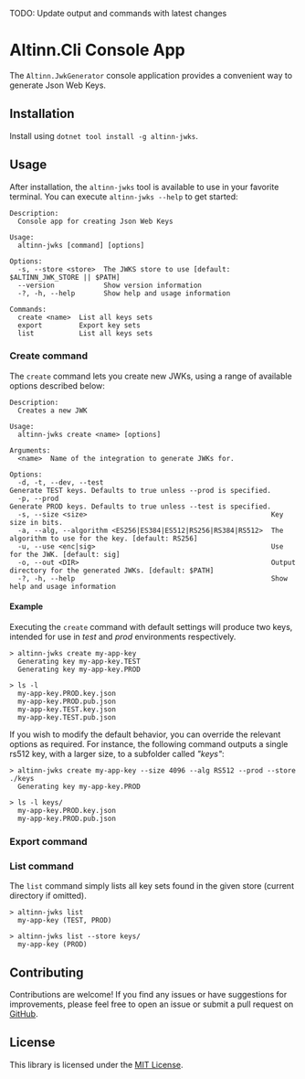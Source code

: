 TODO: Update output and commands with latest changes



# Altinn.Cli Console App
The `Altinn.JwkGenerator` console application provides a convenient way to generate Json Web Keys.

## Installation
Install using `dotnet tool install -g altinn-jwks`.

## Usage
After installation, the `altinn-jwks` tool is available to use in your favorite terminal. You can execute `altinn-jwks --help` to get started:

```
Description:
  Console app for creating Json Web Keys

Usage:
  altinn-jwks [command] [options]

Options:
  -s, --store <store>  The JWKS store to use [default: $ALTINN_JWK_STORE || $PATH]
  --version            Show version information
  -?, -h, --help       Show help and usage information

Commands:
  create <name>  List all keys sets
  export         Export key sets
  list           List all keys sets
```

### Create command
The `create` command lets you create new JWKs, using a range of available options described below:

```
Description:
  Creates a new JWK

Usage:
  altinn-jwks create <name> [options]

Arguments:
  <name>  Name of the integration to generate JWKs for.

Options:
  -d, -t, --dev, --test                                         Generate TEST keys. Defaults to true unless --prod is specified.
  -p, --prod                                                    Generate PROD keys. Defaults to true unless --test is specified.
  -s, --size <size>                                             Key size in bits.
  -a, --alg, --algorithm <ES256|ES384|ES512|RS256|RS384|RS512>  The algorithm to use for the key. [default: RS256]
  -u, --use <enc|sig>                                           Use for the JWK. [default: sig]
  -o, --out <DIR>                                               Output directory for the generated JWKs. [default: $PATH]
  -?, -h, --help                                                Show help and usage information
```

#### Example
Executing the `create` command with default settings will produce two keys, intended for use in _test_ and _prod_ environments respectively.

```
> altinn-jwks create my-app-key
  Generating key my-app-key.TEST
  Generating key my-app-key.PROD

> ls -l
  my-app-key.PROD.key.json
  my-app-key.PROD.pub.json
  my-app-key.TEST.key.json
  my-app-key.TEST.pub.json
```

If you wish to modify the default behavior, you can override the relevant options as required. For instance, the following command outputs a single rs512 key, with a larger size, to a subfolder called _"keys"_:
```
> altinn-jwks create my-app-key --size 4096 --alg RS512 --prod --store ./keys
  Generating key my-app-key.PROD

> ls -l keys/
  my-app-key.PROD.key.json
  my-app-key.PROD.pub.json
```

### Export command


### List command
The `list` command simply lists all key sets found in the given store (current directory if omitted).

```
> altinn-jwks list         
  my-app-key (TEST, PROD)

> altinn-jwks list --store keys/                                             
  my-app-key (PROD)
```


## Contributing

Contributions are welcome! If you find any issues or have suggestions for improvements, please feel free to open an issue or submit a pull request on [GitHub](https://github.com/your/repository).

## License

This library is licensed under the [MIT License](LICENSE).
